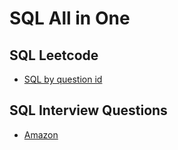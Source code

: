 # SQL All in One

## SQL Leetcode
* [SQL by question id](SQL_Leetcode/README.md)

## SQL Interview Questions

* [Amazon](Interview_Qs/amazon.sql)
